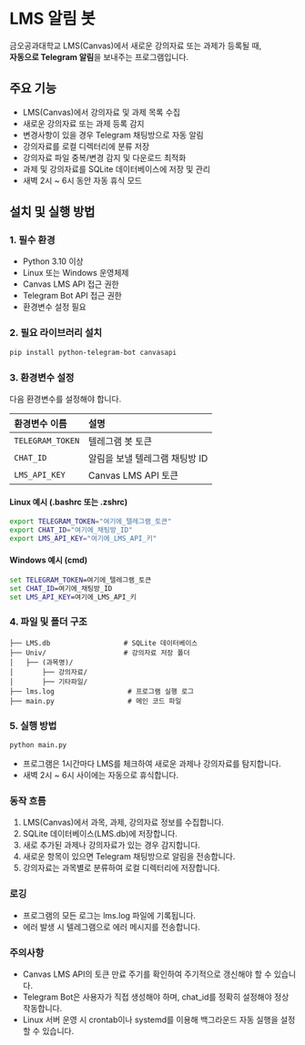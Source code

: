 # LMS 알림 봇

금오공과대학교 LMS(Canvas)에서 새로운 강의자료 또는 과제가 등록될 때,  
**자동으로 Telegram 알림**을 보내주는 프로그램입니다.

## 주요 기능

- LMS(Canvas)에서 강의자료 및 과제 목록 수집
- 새로운 강의자료 또는 과제 등록 감지
- 변경사항이 있을 경우 Telegram 채팅방으로 자동 알림
- 강의자료를 로컬 디렉터리에 분류 저장
- 강의자료 파일 중복/변경 감지 및 다운로드 최적화
- 과제 및 강의자료를 SQLite 데이터베이스에 저장 및 관리
- 새벽 2시 ~ 6시 동안 자동 휴식 모드

## 설치 및 실행 방법

### 1. 필수 환경

- Python 3.10 이상
- Linux 또는 Windows 운영체제
- Canvas LMS API 접근 권한
- Telegram Bot API 접근 권한
- 환경변수 설정 필요

### 2. 필요 라이브러리 설치

```bash
pip install python-telegram-bot canvasapi
```

### 3. 환경변수 설정

다음 환경변수를 설정해야 합니다.

| 환경변수 이름 | 설명 |
|:---|:---|
| `TELEGRAM_TOKEN` | 텔레그램 봇 토큰 |
| `CHAT_ID` | 알림을 보낼 텔레그램 채팅방 ID |
| `LMS_API_KEY` | Canvas LMS API 토큰 |

#### Linux 예시 (.bashrc 또는 .zshrc)

```bash
export TELEGRAM_TOKEN="여기에_텔레그램_토큰"
export CHAT_ID="여기에_채팅방_ID"
export LMS_API_KEY="여기에_LMS_API_키"
```

#### Windows 예시 (cmd)
```cmd
set TELEGRAM_TOKEN=여기에_텔레그램_토큰
set CHAT_ID=여기에_채팅방_ID
set LMS_API_KEY=여기에_LMS_API_키
```
### 4. 파일 및 폴더 구조

```plaintext
├── LMS.db                  # SQLite 데이터베이스
├── Univ/                   # 강의자료 저장 폴더
│   ├── (과목명)/
│       ├── 강의자료/
│       ├── 기타파일/
├── lms.log                  # 프로그램 실행 로그
├── main.py                  # 메인 코드 파일
```

### 5. 실행 방법
```bash
python main.py
```
- 프로그램은 1시간마다 LMS를 체크하여 새로운 과제나 강의자료를 탐지합니다.
- 새벽 2시 ~ 6시 사이에는 자동으로 휴식합니다.

### 동작 흐름
1. LMS(Canvas)에서 과목, 과제, 강의자료 정보를 수집합니다.
2. SQLite 데이터베이스(LMS.db)에 저장합니다.
3. 새로 추가된 과제나 강의자료가 있는 경우 감지합니다.
4. 새로운 항목이 있으면 Telegram 채팅방으로 알림을 전송합니다.
5. 강의자료는 과목별로 분류하여 로컬 디렉터리에 저장합니다.

### 로깅
- 프로그램의 모든 로그는 lms.log 파일에 기록됩니다.
- 에러 발생 시 텔레그램으로 에러 메시지를 전송합니다.

### 주의사항
- Canvas LMS API의 토큰 만료 주기를 확인하여 주기적으로 갱신해야 할 수 있습니다.
- Telegram Bot은 사용자가 직접 생성해야 하며, chat_id를 정확히 설정해야 정상 작동합니다.
- Linux 서버 운영 시 crontab이나 systemd를 이용해 백그라운드 자동 실행을 설정할 수 있습니다.
